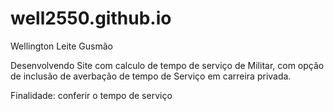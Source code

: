 # well2550.github.io


Wellington Leite Gusmão

Desenvolvendo Site com calculo de tempo de serviço de Militar, com opção de inclusão de averbação de tempo de Serviço em carreira privada.

Finalidade: conferir o tempo de serviço
